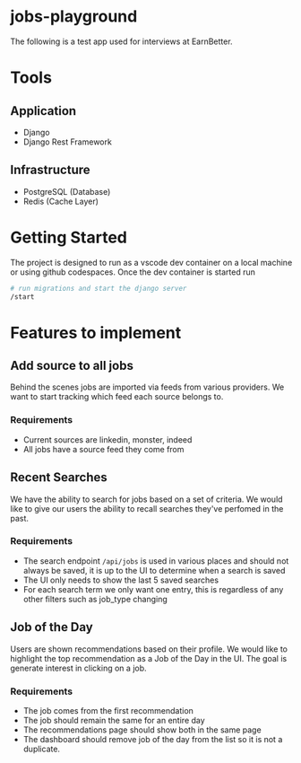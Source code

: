 # jobs-playground

The following is a test app used for interviews at EarnBetter.

# Tools

## Application

* Django
* Django Rest Framework

## Infrastructure

* PostgreSQL (Database)
* Redis (Cache Layer)

# Getting Started

The project is designed to run as a vscode dev container on a local machine or using github codespaces. Once the dev container is started run

```bash
# run migrations and start the django server
/start
```

# Features to implement

## Add source to all jobs

Behind the scenes jobs are imported via feeds from various providers. We want to start tracking which feed each source belongs to.

### Requirements

* Current sources are linkedin, monster, indeed
* All jobs have a source feed they come from

## Recent Searches

We have the ability to search for jobs based on a set of criteria. We would like to give our users the ability to recall searches they've perfomed in the past.

### Requirements

* The search endpoint `/api/jobs` is used in various places and should not always be saved, it is up to the UI to determine when a search is saved
* The UI only needs to show the last 5 saved searches
* For each search term we only want one entry, this is regardless of any other filters such as job_type changing

## Job of the Day

Users are shown recommendations based on their profile. We would like to highlight the top recommendation as a Job of the Day in the UI. The goal is
generate interest in clicking on a job.

### Requirements

* The job comes from the first recommendation
* The job should remain the same for an entire day
* The recommendations page should show both in the same page
* The dashboard should remove job of the day from the list so it is not a duplicate.
